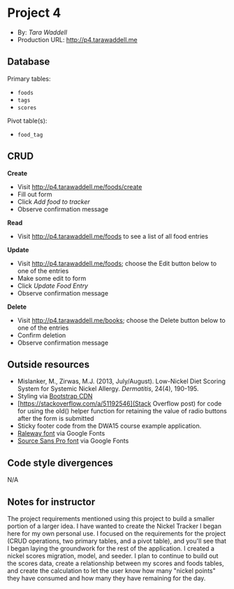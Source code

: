 # Project 4
+ By: *Tara Waddell*
+ Production URL: <http://p4.tarawaddell.me>

## Database

Primary tables:
  + `foods`
  + `tags`
  + `scores`
  
Pivot table(s):
  + `food_tag`


## CRUD
__Create__
  + Visit <http://p4.tarawaddell.me/foods/create>
  + Fill out form
  + Click *Add food to tracker*
  + Observe confirmation message
  
__Read__
  + Visit <http://p4.tarawaddell.me/foods> to see a list of all food entries
  
__Update__
  + Visit <http://p4.tarawaddell.me/foods>; choose the Edit button below to one of the entries
  + Make some edit to form
  + Click *Update Food Entry*
  + Observe confirmation message
  
__Delete__
  + Visit <http://p4.tarawaddell.me/books>; choose the Delete button below to one of the entries
  + Confirm deletion
  + Observe confirmation message

## Outside resources
* Mislanker, M., Zirwas, M.J. (2013, July/August). Low-Nickel Diet Scoring System for Systemic Nickel Allergy. *Dermatitis*, 24(4), 190-195.
* Styling via [Bootstrap CDN](https://www.bootstrapcdn.com)
* [https://stackoverflow.com/a/51192546](Stack Overflow post) for code for using the old() helper function for retaining the value of radio buttons after the form is submitted
* Sticky footer code from the DWA15 course example application.
* [Raleway font](https://fonts.google.com/specimen/Raleway) via Google Fonts
* [Source Sans Pro font](https://fonts.google.com/specimen/Source+Sans+Pro) via Google Fonts

## Code style divergences
N/A

## Notes for instructor
The project requirements mentioned using this project to build a smaller portion of a larger idea. I have wanted to create the Nickel Tracker I began here for my own personal use. I focused on the requirements for the project (CRUD operations, two primary tables, and a pivot table), and you'll see that I began laying the groundwork for the rest of the application. I created a nickel scores migration, model, and seeder. I plan to continue to build out the scores data, create a relationship between my scores and foods tables, and create the calculation to let the user know how many "nickel points" they have consumed and how many they have remaining for the day. 
